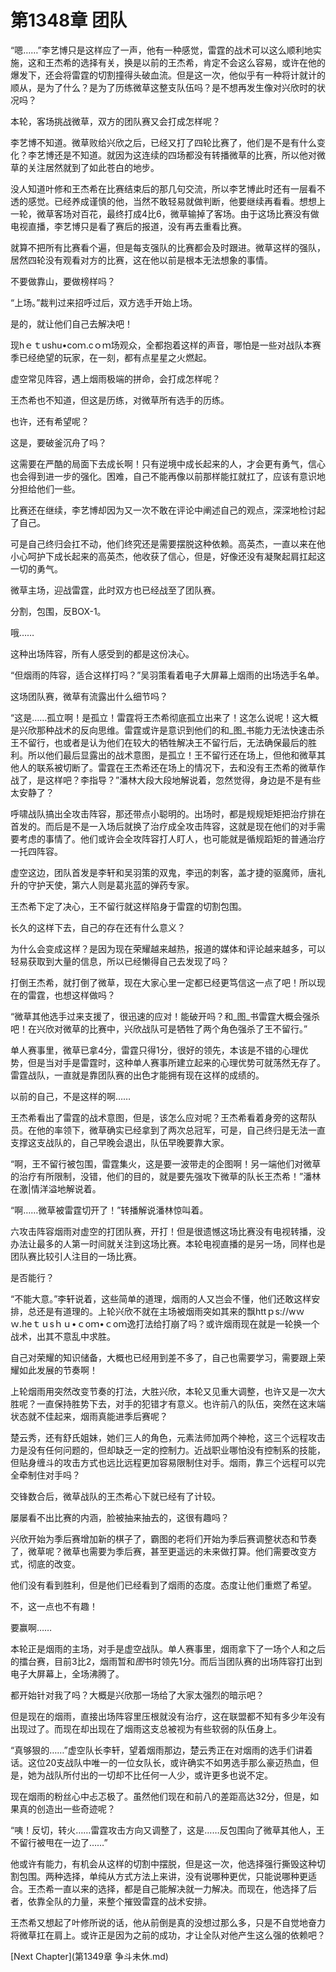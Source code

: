 # 第1348章 团队

“嗯……”李艺博只是这样应了一声，他有一种感觉，雷霆的战术可以这么顺利地实施，这和王杰希的选择有关，换是以前的王杰希，肯定不会这么容易，或许在他的爆发下，还会将雷霆的切割撞得头破血流。但是这一次，他似乎有一种将计就计的顺从，是为了什么？是为了历练微草这整支队伍吗？是不想再发生像对兴欣时的状况吗？

本轮，客场挑战微草，双方的团队赛又会打成怎样呢？

李艺博不知道。微草败给兴欣之后，已经又打了四轮比赛了，他们是不是有什么变化？李艺博还是不知道。就因为这连续的四场都没有转播微草的比赛，所以他对微草的关注居然就到了如此苍白的地步。

没人知道叶修和王杰希在比赛结束后的那几句交流，所以李艺博此时还有一层看不透的感觉。已经养成谨慎的他，当然不敢轻易就做判断，他要继续再看看。想想上一轮，微草客场对百花，最终打成4比6，微草输掉了客场。由于这场比赛没有做电视直播，李艺博只是看了赛后的报道，没有再去重看比赛。

就算不把所有比赛看个遍，但是每支强队的比赛都会及时跟进。微草这样的强队，居然四轮没有观看对方的比赛，这在他以前是根本无法想象的事情。

不要做靠山，要做榜样吗？

“上场。”裁判过来招呼过后，双方选手开始上场。

是的，就让他们自己去解决吧！

现hｅｔushu•coｍ.cｏｍ场观众，全都抱着这样的声音，哪怕是一些对战队本赛季已经绝望的玩家，在一刻，都有点星星之火燃起。

虚空常见阵容，遇上烟雨极端的拼命，会打成怎样呢？

王杰希也不知道，但这是历练，对微草所有选手的历练。

也许，还有希望呢？

这是，要破釜沉舟了吗？

这需要在严酷的局面下去成长啊！只有逆境中成长起来的人，才会更有勇气，信心也会得到进一步的强化。困难，自己不能再像以前那样能扛就扛了，应该有意识地分担给他们一些。

比赛还在继续，李艺博却因为又一次不敢在评论中阐述自己的观点，深深地检讨起了自己。

可是自己终归会扛不动，他们终究还是需要摆脱这种依赖。高英杰，一直以来在他小心呵护下成长起来的高英杰，他收获了信心，但是，好像还没有凝聚起肩扛起这一切的勇气。

微草主场，迎战雷霆，此时双方也已经战至了团队赛。

分割，包围，反BOX-1。

哦……

这种出场阵容，所有人感受到的都是这份决心。

“但烟雨的阵容，适合这样打吗？”吴羽策看着电子大屏幕上烟雨的出场选手名单。

这场团队赛，微草有流露出什么细节吗？

“这是……孤立啊！是孤立！雷霆将王杰希彻底孤立出来了！这怎么说呢！这大概是兴欣那种战术的反向思维。雷霆或许是意识到他们的和_图_书能力无法快速击杀王不留行，也或者是认为他们在较大的牺牲解决王不留行后，无法确保最后的胜利。所以他们最后显露出的战术意图，是孤立！王不留行还在场上，但他和微草其他人的联系被切断了。雷霆在王杰希还在场上的情况下，去和没有王杰希的微草作战了，是这样吧？李指导？”潘林大段大段地解说着，忽然觉得，身边是不是有些太安静了？

呼啸战队搞出全攻击阵容，那还带点小聪明的。出场时，都是规规矩矩把治疗排在首发的。而后是不是一入场后就换了治疗成全攻击阵容，这就是现在他们的对手需要考虑的事情了。他们或许会全攻阵容打人盯人，也可能就是循规蹈矩的普通治疗一托四阵容。

虚空这边，团队首发是李轩和吴羽策的双鬼，李迅的刺客，盖才捷的驱魔师，唐礼升的守护天使，第六人则是葛兆蓝的弹药专家。

王杰希下定了决心，王不留行就这样陷身于雷霆的切割包围。

长久的这样下去，自己的存在还有什么意义？

为什么会变成这样？是因为现在荣耀越来越热，报道的媒体和评论越来越多，可以轻易获取到大量的信息，所以已经懒得自己去发现了吗？

打倒王杰希，就打倒了微草，现在大家心里一定都已经更笃信这一点了吧！所以现在的雷霆，也想这样做吗？

“微草其他选手过来支援了，很迅速的应对！能破开吗？和_图_书雷霆大概会强杀吧！在兴欣对微草的比赛中，兴欣战队可是牺牲了两个角色强杀了王不留行。”

单人赛事里，微草已拿4分，雷霆只得1分，很好的领先，本该是不错的心理优势，但是当对手是雷霆时，这种单人赛事所建立起来的心理优势可就荡然无存了。雷霆战队，一直就是靠团队赛的出色才能拥有现在这样的成绩的。

以前的自己，不是这样的啊……

王杰希看出了雷霆的战术意图，但是，该怎么应对呢？王杰希看着身旁的这帮队员。在他的率领下，微草确实已经拿到了两次总冠军，可是，自己终归是无法一直支撑这支战队的，自己早晚会退出，队伍早晚要靠大家。

“啊，王不留行被包围，雷霆集火，这是要一波带走的企图啊！另一端他们对微草的治疗有所限制，没错，他们的目的，就是要先强攻下微草的队长王杰希！”潘林在激|情洋溢地解说着。

“啊……微草被雷霆切开了！”转播解说潘林惊叫着。

六攻击阵容烟雨对虚空的打团队赛，开打！但是很遗憾这场比赛没有电视转播，没办法让最多的人第一时间就关注到这场比赛。本轮电视直播的是另一场，同样也是团队赛比较引人注目的一场比赛。

是否能行？

“不能大意。”李轩说着，这些简单的道理，烟雨的人又岂会不懂，他们还敢这样安排，总还是有道理的。上轮兴欣不就在主场被烟雨突如其来的飘httｐs://wｗｗ.heｔｕsｈｕ•ｃoｍ•ｃoｍ逸打法给打崩了吗？或许烟雨现在就是一轮换一个战术，出其不意乱中求胜。

自己对荣耀的知识储备，大概也已经用到差不多了，自己也需要学习，需要跟上荣耀如此发展的节奏啊！

上轮烟雨用突然改变节奏的打法，大胜兴欣，本轮又见重大调整，也许又是一次大胜呢？一直保持胜势下去，对手的犯错才有意义。也许前八的队伍，突然在这末端状态就不佳起来，烟雨真能进季后赛呢？

楚云秀，还有舒氏姐妹，她们三人的角色，元素法师加两个神枪，这三个远程攻击力是没有任何问题的，但却缺乏一定的控制力。近战职业哪怕没有控制系的技能，但贴身缠斗的攻击方式也远比远程更加容易限制住对手。烟雨，靠三个远程可以完全牵制住对手吗？

交锋数合后，微草战队的王杰希心下就已经有了计较。

屡屡看不出比赛的内涵，脸被抽来抽去的，这很有趣吗？

兴欣开始为季后赛增加新的棋子了，霸图的老将们开始为季后赛调整状态和节奏了，微草呢？微草也需要为季后赛，甚至更遥远的未来做打算。他们需要改变方式，彻底的改变。

他们没有看到胜利，但是他们已经看到了烟雨的态度。态度让他们重燃了希望。

不，这一点也不有趣！

要赢啊……

本轮正是烟雨的主场，对手是虚空战队。单人赛事里，烟雨拿下了一场个人和之后的擂台赛，目前3比2，烟雨暂和*图*书时领先1分。而后当团队赛的出场阵容打出到电子大屏幕上，全场沸腾了。

都开始针对我了吗？大概是兴欣那一场给了大家太强烈的暗示吧？

但是现在的烟雨，直接出场阵容里压根就没有治疗，这在联盟都不知有多少年没有出现过了。而现在却出现在了烟雨这支总被视为有些软弱的队伍身上。

“真够狠的……”虚空队长李轩，望着烟雨那边，楚云秀正在对烟雨的选手们讲着话。这位20支战队中唯一的一位女队长，或许确实不如男选手那么豪迈热血，但是，她为战队所付出的一切却不比任何一人少，或许更多也说不定。

现在烟雨的粉丝心中忐忑极了。虽然他们现在和前八的差距高达32分，但是，如果真的创造出一些奇迹呢？

“咦！反切，转火……雷霆攻击方向又调整了，这是……反包围向了微草其他人，王不留行被甩在一边了……”

他或许有能力，有机会从这样的切割中摆脱，但是这一次，他选择强行撕毁这种切割包围。两种选择，单纯从方式方法上来讲，没有说哪种更优，只能说哪种更适合。王杰希一直以来的选择，都是自己能解决就一力解决。而现在，他选择了后者，依靠全队的力量，来整个摧毁雷霆的战术安排。

王杰希又想起了叶修所说的话，他从前倒是真的没想过那么多，只是不自觉地奋力将微草扛在肩上。或许正是因为之前的成功，才让全队对他产生这么强的依赖吧？



[Next Chapter](第1349章 争斗未休.md)